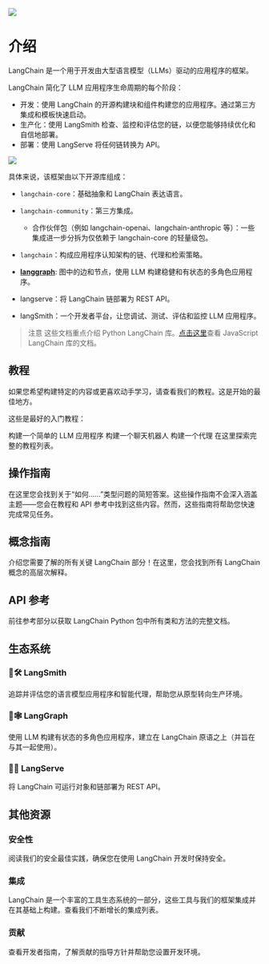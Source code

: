 
![](http://cdn.pangu.cloud/imgs/2024-06-04-langchain.svg)

# 介绍

LangChain 是一个用于开发由大型语言模型（LLMs）驱动的应用程序的框架。

LangChain 简化了 LLM 应用程序生命周期的每个阶段：

- 开发：使用 LangChain 的开源构建块和组件构建您的应用程序。通过第三方集成和模板快速启动。
- 生产化：使用 LangSmith 检查、监控和评估您的链，以便您能够持续优化和自信地部署。
- 部署：使用 LangServe 将任何链转换为 API。

![](http://cdn.pangu.cloud/note/img/2024-06-05-071208.png)

具体来说，该框架由以下开源库组成：

- ```langchain-core```：基础抽象和 LangChain 表达语言。

- ```langchain-community```：第三方集成。
  
   - 合作伙伴包（例如 langchain-openai、langchain-anthropic 等）：一些集成进一步分拆为仅依赖于 langchain-core 的轻量级包。
   
- ```langchain```：构成应用程序认知架构的链、代理和检索策略。

- **[langgraph](https://langchain-ai.github.io/langgraph)**: 图中的边和节点，使用 LLM 构建稳健和有状态的多角色应用程序。

- langserve：将 LangChain 链部署为 REST API。

- langSmith：一个开发者平台，让您调试、测试、评估和监控 LLM 应用程序。

>注意
这些文档重点介绍 Python LangChain 库。[点击这里](https://js.langchain.com/)查看 JavaScript LangChain 库的文档。

## 教程
如果您希望构建特定的内容或更喜欢动手学习，请查看我们的教程。这是开始的最佳地方。

这些是最好的入门教程：

构建一个简单的 LLM 应用程序
构建一个聊天机器人
构建一个代理
在这里探索完整的教程列表。

## 操作指南
在这里您会找到关于“如何……”类型问题的简短答案。这些操作指南不会深入涵盖主题——您会在教程和 API 参考中找到这些内容。然而，这些指南将帮助您快速完成常见任务。

## 概念指南
介绍您需要了解的所有关键 LangChain 部分！在这里，您会找到所有 LangChain 概念的高层次解释。

## API 参考
前往参考部分以获取 LangChain Python 包中所有类和方法的完整文档。

## 生态系统

### 🦜🛠️ LangSmith 
追踪并评估您的语言模型应用程序和智能代理，帮助您从原型转向生产环境。

### 🦜🕸️ LangGraph 
使用 LLM 构建有状态的多角色应用程序，建立在 LangChain 原语之上（并旨在与其一起使用）。

### 🦜🏓 LangServe 

将 LangChain 可运行对象和链部署为 REST API。

## 其他资源

### 安全性
阅读我们的安全最佳实践，确保您在使用 LangChain 开发时保持安全。
### 集成 
LangChain 是一个丰富的工具生态系统的一部分，这些工具与我们的框架集成并在其基础上构建。查看我们不断增长的集成列表。
### 贡献 
查看开发者指南，了解贡献的指导方针并帮助您设置开发环境。

<div id="giscus-container"></div>

